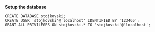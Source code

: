 **Setup the database**

```
CREATE DATABASE stojkovski;
CREATE USER 'stojkovski'@'localhost' IDENTIFIED BY '123465';
GRANT ALL PRIVILEGES ON stojkovski.* TO 'stojkovski'@'localhost';
```